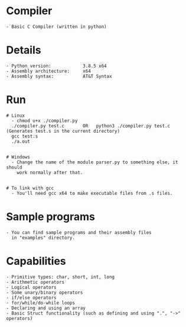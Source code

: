 # Compiler
	- Basic C Compiler (written in python)

# Details
	- Python version:            3.8.5 x64
	- Assembly architecture: 	 x64
	- Assembly syntax:			 AT&T Syntax

# Run
    # Linux
      - chmod u+x ./compiler.py
	  ./compiler.py test.c       OR   python3 ./compiler.py test.c  (Generates test.s in the current directory)
	  gcc test.s
	  ./a.out
	  
    
	# Windows
	  - Change the name of the module parser.py to something else, it should
	  	work normally after that.
    	

	# To link with gcc
	  - You'll need gcc x64 to make executable files from .s files.

# Sample programs 
	- You can find sample programs and their assembly files
	  in "examples" directory.

# Capabilities
	- Primitive types: char, short, int, long
	- Arithmetic operators
	- Logical operators
	- Some unary/binary operators
	- if/else operators
	- for/while/do-while loops
	- Declaring and using an array
	- Basic Struct functionality (such as defining and using ".", "->" operators)

